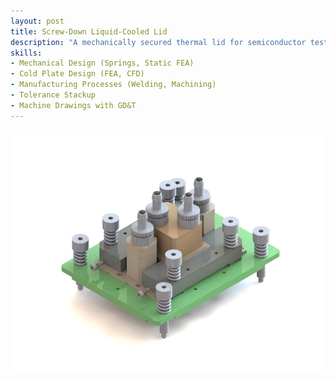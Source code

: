 ```yaml
---
layout: post
title: Screw-Down Liquid-Cooled Lid
description: "A mechanically secured thermal lid for semiconductor testing, featuring two independently cooled zones controlled via a recirculating water chiller for precise, isolated temperature management."
skills: 
- Mechanical Design (Springs, Static FEA)
- Cold Plate Design (FEA, CFD)
- Manufacturing Processes (Welding, Machining)
- Tolerance Stackup
- Machine Drawings with GD&T
---
```


<img src="/_projects/productionLid/ProductionLid.JPG" alt="Screw-down liquid-cooled lid" width="700" style="display: block; margin: auto;" />
